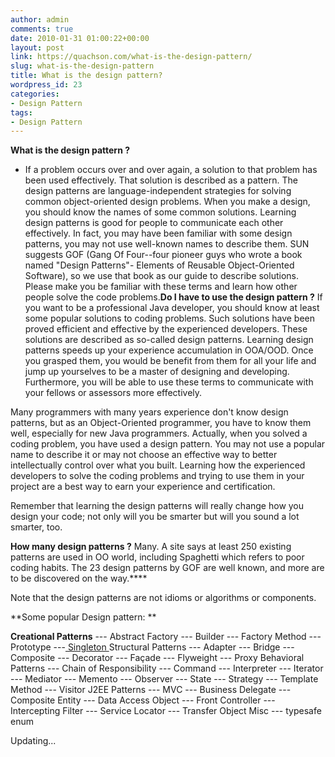 ```yaml
---
author: admin
comments: true
date: 2010-01-31 01:00:22+00:00
layout: post
link: https://quachson.com/what-is-the-design-pattern/
slug: what-is-the-design-pattern
title: What is the design pattern?
wordpress_id: 23
categories:
- Design Pattern
tags:
- Design Pattern
---
```





**What is the design pattern ?**
- If a problem occurs over and over again, a solution to that problem has been used effectively. That solution is described as a pattern. The design patterns are language-independent strategies for solving common object-oriented design problems. When you make a design, you should know the names of some common solutions. Learning design patterns is good for people to communicate each other effectively. In fact, you may have been familiar with some design patterns, you may not use well-known names to describe them. SUN suggests GOF (Gang Of Four--four pioneer guys who wrote a book named "Design Patterns"- Elements of Reusable Object-Oriented Software), so we use that book as our guide to describe solutions. Please make you be familiar with these terms and learn how other people solve the code problems.**Do I have to use the design pattern ?**
If you want to be a professional Java developer, you should know at least some popular solutions to coding problems. Such solutions have been proved efficient and effective by the experienced developers. These solutions are described as so-called design patterns. Learning design patterns speeds up your experience accumulation in OOA/OOD. Once you grasped them, you would be benefit from them for all your life and jump up yourselves to be a master of designing and developing. Furthermore, you will be able to use these terms to communicate with your fellows or assessors more effectively.

Many programmers with many years experience don't know design patterns, but as an Object-Oriented programmer, you have to know them well, especially for new Java programmers. Actually, when you solved a coding problem, you have used a design pattern. You may not use a popular name to describe it or may not choose an effective way to better intellectually control over what you built. Learning how the experienced developers to solve the coding problems and trying to use them in your project are a best way to earn your experience and certification.

Remember that learning the design patterns will really change how you design your code; not only will you be smarter but will you sound a lot smarter, too.

**How many design patterns ?**
Many. A site says at least 250 existing patterns are used in OO world, including Spaghetti which refers to poor coding habits. The 23 design patterns by GOF are well known, and more are to be discovered on the way.****

Note that the design patterns are not idioms or algorithms or components.

**Some popular Design pattern: **

**Creational Patterns**
--- Abstract Factory
--- Builder
--- Factory Method
--- Prototype
---[ Singleton ](http://www.facebook.com/note_redirect.php?note_id=169219528006&h=decfa2e23a661ad8c7c1ae0f6af75a14&url=http%3A%2F%2Fwww.facebook.com%2Fnote.php%3Fnote_id%3D170113263006)
Structural Patterns
--- Adapter
--- Bridge
--- Composite
--- Decorator
--- Façade
--- Flyweight
--- Proxy
Behavioral Patterns
--- Chain of Responsibility
--- Command
--- Interpreter
--- Iterator
--- Mediator
--- Memento
--- Observer
--- State
--- Strategy
--- Template Method
--- Visitor
J2EE Patterns
--- MVC
--- Business Delegate
--- Composite Entity
--- Data Access Object
--- Front Controller
--- Intercepting Filter
--- Service Locator
--- Transfer Object
Misc
--- typesafe enum

Updating...





